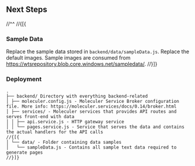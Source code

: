 ﻿## Next Steps
//^^
//{[{
### Sample Data

Replace the sample data stored in `backend/data/sampleData.js`.
Replace the default images. Sample images are consumed from https://wtsrepository.blob.core.windows.net/sampledata/.
//}]}

### Deployment

```
.
├── backend/ Directory with everything backend-related
│ ├── moleculer.config.js - Moleculer Service Broker configuration file. More info: https://moleculer.services/docs/0.14/broker.html
│ ├── services/ - Moleculer services that provides API routes and serves front-end with data
│ │ ├── api.service.js - HTTP gateway service
│ │ └── pages.service.js - Service that serves the data and contains the actual handlers for the API calls
//{[{
│ └── data/ - Folder containing data samples
│   └── sampleData.js - Contains all sample text data required to generate pages
//}]}
```